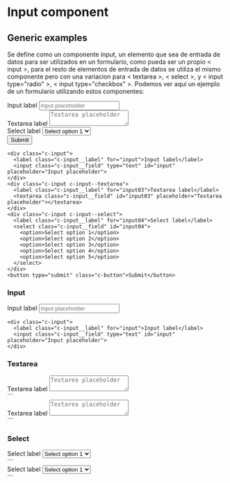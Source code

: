 
# Input component
## Generic examples

Se define como un componente input, un elemento que sea de entrada de datos para ser utilizados en un formulario, como pueda ser un propio < input >, para el resto de elementos de entrada de datos se utiliza el mismo componente pero con una variacion para < textarea >, < select >, y < input type="radio" >, < input type="checkbox" >. Podemos ver aquí un ejemplo de un formulario utilizando estos componentes:

<div class="c-code">
  <div class="c-input">
    <label class="c-input__label" for="input">Input label</label>
    <input class="c-input__field" type="text" id="input" placeholder="Input placeholder">
  </div>
  <div class="c-input c-input--textarea">
    <label class="c-input__label" for="input03">Textarea label</label>
    <textarea class="c-input__field" id="input03" placeholder="Textarea placeholder"></textarea>
  </div>
  <div class="c-input c-input--select">
    <label class="c-input__label" for="input04">Select label</label>
    <select class="c-input__field" id="input04">
      <option>Select option 1</option>
      <option>Select option 2</option>
      <option>Select option 3</option>
      <option>Select option 4</option>
      <option>Select option 5</option>
    </select>
  </div>
  <button type="submit" class="c-button">Submit</button>
</div>

      
```
<div class="c-input">
  <label class="c-input__label" for="input">Input label</label>
  <input class="c-input__field" type="text" id="input" placeholder="Input placeholder">
</div>
<div class="c-input c-input--textarea">
  <label class="c-input__label" for="input03">Textarea label</label>
  <textarea class="c-input__field" id="input03" placeholder="Textarea placeholder"></textarea>
</div>
<div class="c-input c-input--select">
  <label class="c-input__label" for="input04">Select label</label>
  <select class="c-input__field" id="input04">
    <option>Select option 1</option>
    <option>Select option 2</option>
    <option>Select option 3</option>
    <option>Select option 4</option>
    <option>Select option 5</option>
  </select>
</div>
<button type="submit" class="c-button">Submit</button>
```

### Input

<div class="c-code">
  <div class="c-input">
    <label class="c-input__label" for="input">Input label</label>
    <input class="c-input__field" type="text" id="input" placeholder="Input placeholder">
  </div>
</div>

```
<div class="c-input">
  <label class="c-input__label" for="input">Input label</label>
  <input class="c-input__field" type="text" id="input" placeholder="Input placeholder">
</div>
```

### Textarea
<div class="c-code">
  <div class="c-input c-input--textarea">
    <label class="c-input__label" for="input03">Textarea label</label>
    <textarea class="c-input__field" id="input03" placeholder="Textarea placeholder"></textarea>
  </div>
</div>
```
<div class="c-input c-input--textarea">
  <label class="c-input__label" for="input03">Textarea label</label>
  <textarea class="c-input__field" id="input03" placeholder="Textarea placeholder"></textarea>
</div>
```

### Select

<div class="c-code">
  <div class="c-input c-input--select">
    <label class="c-input__label" for="input04">Select label</label>
    <select class="c-input__field" id="input04">
      <option>Select option 1</option>
      <option>Select option 2</option>
      <option>Select option 3</option>
      <option>Select option 4</option>
      <option>Select option 5</option>
    </select>
  </div>
</div>
```
<div class="c-input c-input--select">
  <label class="c-input__label" for="input04">Select label</label>
  <select class="c-input__field" id="input04">
    <option>Select option 1</option>
    <option>Select option 2</option>
    <option>Select option 3</option>
    <option>Select option 4</option>
    <option>Select option 5</option>
  </select>
</div>
```



